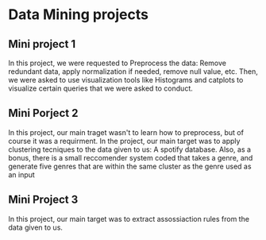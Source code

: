 # Data Mining projects

## Mini project 1 

In this project, we were requested to Preprocess the data: Remove redundant data, apply normalization if needed, remove null value, etc. 
Then, we were asked to use visualization tools like Histograms and catplots to visualize certain queries that we were asked to conduct. 

## Mini Porject 2

In this project, our main traget wasn't to learn how to preprocess, but of course it was a requirment. In the project, our main target was to apply clustering tecniques to the data given to us: A spotify database. Also, as a bonus, there is a small reccomender system coded that takes a genre, and generate five genres that are within the same cluster as the genre used as an input

## Mini Project 3

In this project, our main target was to extract assossiaction rules from the data given to us. 
